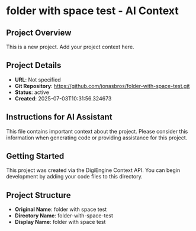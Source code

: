 # folder with space test - AI Context

## Project Overview
This is a new project. Add your project context here.

## Project Details
- **URL**: Not specified
- **Git Repository**: https://github.com/jonasbros/folder-with-space-test.git
- **Status**: active
- **Created**: 2025-07-03T10:31:56.324673

## Instructions for AI Assistant
This file contains important context about the project. Please consider this information when generating code or providing assistance for this project.

## Getting Started
This project was created via the DigiEngine Context API. You can begin development by adding your code files to this directory.

## Project Structure
- **Original Name**: folder with space test
- **Directory Name**: folder-with-space-test
- **Display Name**: folder with space test
